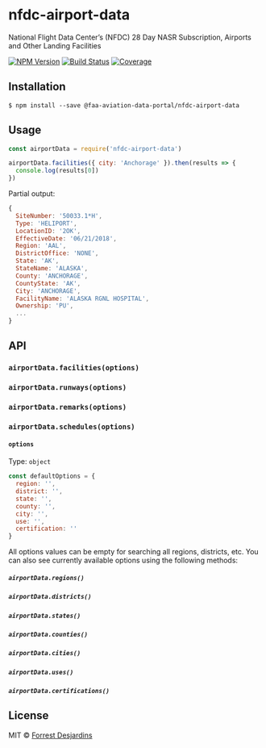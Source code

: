 # nfdc-airport-data

National Flight Data Center’s (NFDC) 28 Day NASR Subscription, Airports and Other Landing Facilities

[![NPM Version][npm-image]][npm-url]
[![Build Status][travis-image]][travis-url]
[![Coverage][coveralls-image]][coveralls-url]

## Installation

```console
$ npm install --save @faa-aviation-data-portal/nfdc-airport-data
```

## Usage

```js
const airportData = require('nfdc-airport-data')

airportData.facilities({ city: 'Anchorage' }).then(results => {
  console.log(results[0])
})
```

Partial output:

```js
{
  SiteNumber: '50033.1*H',
  Type: 'HELIPORT',
  LocationID: '2OK',
  EffectiveDate: '06/21/2018',
  Region: 'AAL',
  DistrictOffice: 'NONE',
  State: 'AK',
  StateName: 'ALASKA',
  County: 'ANCHORAGE',
  CountyState: 'AK',
  City: 'ANCHORAGE',
  FacilityName: 'ALASKA RGNL HOSPITAL',
  Ownership: 'PU',
  ...
}
```

## API

### `airportData.facilities(options)`

### `airportData.runways(options)`

### `airportData.remarks(options)`

### `airportData.schedules(options)`

#### `options`

Type: `object`

```js
const defaultOptions = {
  region: '',
  district: '',
  state: '',
  county: '',
  city: '',
  use: '',
  certification: ''
}
```

All options values can be empty for searching all regions, districts, etc. You can also see currently available options using the following methods:

##### `airportData.regions()`
##### `airportData.districts()`
##### `airportData.states()`
##### `airportData.counties()`
##### `airportData.cities()`
##### `airportData.uses()`
##### `airportData.certifications()`

## License

MIT © [Forrest Desjardins](https://github.com/fdesjardins)

[travis-url]: https://travis-ci.org/ResourceDataInc/nfdc-airport-data
[travis-image]: https://img.shields.io/travis/ResourceDataInc/nfdc-airport-data.svg?style=flat
[npm-url]: https://www.npmjs.com/package/@faa-aviation-data-portal/nfdc-airport-data
[npm-image]: https://img.shields.io/npm/v/@faa-aviation-data-portal/nfdc-airport-data.svg?style=flat
[coveralls-url]: https://coveralls.io/r/ResourceDataInc/nfdc-airport-data
[coveralls-image]: https://img.shields.io/coveralls/ResourceDataInc/nfdc-airport-data.svg?style=flat
